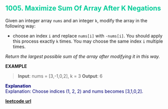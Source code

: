 <h2 style="color:#0C9;">1005. Maximize Sum Of Array After K Negations</h2>

Given an integer array `nums` and an integer `k`, modify the array in the following way:

* choose an index `i` and replace `nums[i]` with `-nums[i]`.
You should apply this process exactly `k` times. You may choose the same index `i` multiple times.

*Return the largest possible sum of the array after modifying it in this way.*

**EXAMPLE**
>**Input**: nums = [3,-1,0,2], k = 3
**Output**: 6


<p style="color:#007;">
<b>Explanation</b><br>
Explanation: Choose indices (1, 2, 2) and nums becomes [3,1,0,2].
</p>

**[leetcode url](https://leetcode.com/problems/maximize-sum-of-array-after-k-negations/description/)**
